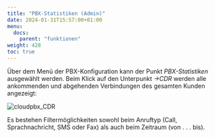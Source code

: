 ```yaml
---
title: "PBX-Statistiken (Admin)"
date: 2024-01-31T15:57:00+01:00
menu:
  docs:
    parent: "funktionen"
weight: 428
toc: true
---
```


Über dem Menü der PBX-Konfiguration kann der Punkt *PBX-Statistiken* ausgewählt werden. Beim Klick auf den Unterpunkt *->CDR* werden alle ankommenden und abgehenden Verbindungen des gesamten Kunden angezeigt:

![cloudpbx_CDR](https://github.com/user-attachments/assets/cbe1b178-f628-4f02-87c0-2bd549105c9f)

Es bestehen Filtermöglichkeiten sowohl beim Anruftyp (Call, Sprachnachricht, SMS oder Fax) als auch beim Zeitraum (von . . . bis).
